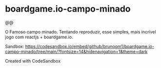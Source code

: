 # boardgame.io-campo-minado

@@

O Famoso campo minado. Tentando reproduzir, esse simples, mais incrível jogo com reactjs + boardgame.io. 

Sandbox: 
https://codesandbox.io/embed/github/brunoom1/boardgame.io-campo-minado/tree/main/?fontsize=14&hidenavigation=1&theme=dark

Created with CodeSandbox
